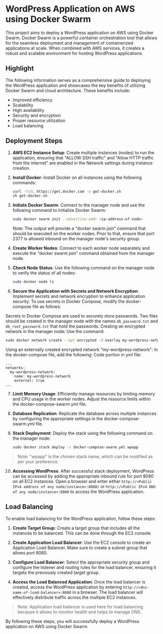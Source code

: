# WordPress Application on AWS using Docker Swarm

This project aims to deploy a WordPress application on AWS using Docker Swarm. Docker Swarm is a powerful container orchestration tool that allows for the seamless deployment and management of containerized applications at scale. When combined with AWS services, it creates a robust and scalable environment for hosting WordPress applications.

## Highlight

The following information serves as a comprehensive guide to deploying the WordPress application and showcases the key benefits of utilizing Docker Swarm and cloud architecture. These benefits include:

- Improved efficiency
- Scalability
- High availability
- Security and encryption
- Proper resource utilization
- Load balancing

## Deployment Steps

1. **AWS EC2 Instance Setup**: Create multiple instances (nodes) to run the application, ensuring that "ALLOW SSH traffic" and "Allow HTTP traffic from the internet" are enabled in the Network settings during instance creation.

2. **Install Docker**: Install Docker on all instances using the following commands:

    ```bash
    curl -fsSL https://get.docker.com -o get-docker.sh
    sh get-docker.sh
    ```

3. **Initiate Docker Swarm**: Connect to the manager node and use the following command to initialize Docker Swarm:

    ```bash
    sudo docker swarm init --advertise-addr <ip-address-of-node>
    ```

    Note: The output will provide a "docker swarm join" command that should be executed on the worker nodes. Prior to that, ensure that port 2377 is allowed inbound on the manager node's security group.

4. **Create Worker Nodes**: Connect to each worker node separately and execute the "docker swarm join" command obtained from the manager node.

5. **Check Node Status**: Use the following command on the manager node to verify the status of all nodes:

    ```bash
    sudo docker node ls
    ```

6. **Secure the Application with Secrets and Network Encryption**: Implement secrets and network encryption to enhance application security. To use secrets in Docker Compose, modify the docker-compose file as follows:
<!---
...
MYSQL_ROOT_PASSWORD_FILE: /run/secrets/db_root_password
MYSQL_DATABASE: wordpress
MYSQL_USER: wordpress
MYSQL_PASSWORD_FILE: /run/secrets/db_password
secrets:
  - db_root_password
  - db_password
...
--->

Secrets in Docker Compose are used to securely store passwords. Two files should be created in the manager node with the names `db_password.txt` and `db_root_password.txt` that hold the passwords. 
Creating an encrypted network in the manager node:
Use the command:
```bash
sudo docker network create --opt encrypted -d overlay my-wordpress-network
```
Using an externally created encrypted network "my-wordpress-network":
In the docker-compose file, add the following:
Code portion in yml file:
```
...
networks:
  my-wordpress-network:
    name: my-wordpress-network
    external: true
...
```
7. **Limit Memory Usage**: Efficiently manage resources by limiting memory and CPU usage in the worker nodes. Adjust the resource limits within the docker-compose-swarm.yml file.

8. **Database Replication**: Replicate the database across multiple instances by configuring the appropriate settings in the docker-compose-swarm.yml file.

9. **Stack Deployment**: Deploy the stack using the following command on the manager node:

    ```bash
    sudo docker stack deploy -c docker-compose-swarm.yml wpapp
    ```

> Note: "wpapp" is the chosen stack name, which can be modified as per your preference.

10. **Accessing WordPress**: After successful stack deployment, WordPress can be accessed by adding the appropriate inbound rule for port 8080 on all EC2 instances. Open a browser and enter either `http://<Public IPv4 address of any node/instance>:8080/` or `http://<Public IPv4 DNS of any node/instance>:8080` to access the WordPress application.

## Load Balancing

To enable load balancing for the WordPress application, follow these steps:

1. **Create Target Group**: Create a target group that includes all the instances to be balanced. This can be done through the EC2 console.

2. **Create Application Load Balancer**: Use the EC2 console to create an Application Load Balancer. Make sure to create a subnet group that allows port 8080.

3. **Configure Load Balancer**: Select the appropriate security group and configure the listener and routing rules for the load balancer, ensuring it targets the previously created target group.

4. **Access the Load Balanced Application**: Once the load balancer is created, access the WordPress application by entering `http://<dns-name-of-load-balancer>:8080` in a browser. The load balancer will effectively distribute traffic across the multiple EC2 instances.
> Note: Application load balancer is used here for load balancing because it allows to monitor health and helps to manage DNS.

By following these steps, you will successfully deploy a WordPress application on AWS using Docker Swarm. 
